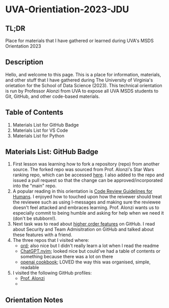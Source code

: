 # UVA-Orientiation-2023-JDU
## TL;DR
Place for materials that I have gathered or learned during UVA's MSDS Orientation 2023

## Description
Hello, and welcome to this page. This is a place for information, materials, and other stuff that I have gathered during The University of Virginia's orietation for the School of Data Science (2023). This technical orientation is run by Professor Alonzi from UVA to expose all UVA MSDS students to Git, GitHub, and other code-based materials.

## Table of Contents
1. Materials List for GitHub Badge
2. Materials List for VS Code
3. Materials List for Python

## Materials List: GitHub Badge
1. First lesson was learning how to fork a repository (repo) from another source. The forked repo was sourced from Prof. Alonzi's Star Wars ranking repo, which can be accessed [here](http://alonzi.github.io/star_wars_power_rankings). I also added to the repo and issued a pull request so that the change can be approved/incorporated into the "main" repo.
2. A popular reading in this orientation is [Code Review Guidelines for Humans](https://phauer.com/2018/code-review-guidelines/). I enjoyed how to touched upon how the reivewer should treat the reviewee such as using I-messages and making sure the reviewee doesn't feel attacked and embraces learning. Prof. Alonzi wants us to especially commit to being humble and asking for help when we need it (don't be stubborn!).
3. Next task was to read about [higher order features](https://github.com/features) on GitHub. I read about Security and Team Admisitration on GitHub and talked about these features with a friend.
4. The three repos that I visited where:
     - [ord](https://github.com/ordinals/ord); also nice but I didn't really learn a lot when I read the readme
     - [ChatGPT.nvim](https://github.com/jackMort/ChatGPT.nvim); looked nice but could've had a table of contents or something because there was a lot on there
     - [openai cookbook](https://github.com/openai/openai-cookbook); LOVED the way this was organised, simple, readable
5. I visited the following GitHub profiles:
     - [Prof. Alonzi](https://github.com/alonzi)
     - 

## Orientation Notes
